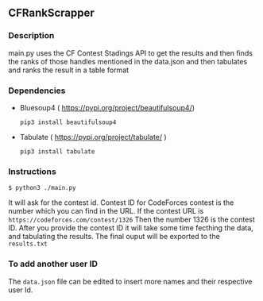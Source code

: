 ## CFRankScrapper

### Description

main.py uses the CF Contest Stadings API to get the results and then finds the ranks of those handles mentioned in the data.json and then tabulates and ranks the result in a table format

### Dependencies
- Bluesoup4 ( https://pypi.org/project/beautifulsoup4/)
  
  ``` pip3 install beautifulsoup4 ```
- Tabulate ( https://pypi.org/project/tabulate/ )

  ``` pip3 install tabulate ```
  
### Instructions
  
  ``` $ python3 ./main.py ```
  
  It will ask for the contest id. Contest ID for CodeForces contest is the number which you can find in the URL. 
  If the contest URL is ``` https://codeforces.com/contest/1326 ``` 
  Then the number 1326 is the contest ID. After you provide the contest ID it will take some time fecthing the data, and tabulating the results. The final ouput will be exported to the ``` results.txt ```

### To add another user ID
 The ``` data.json ``` file can be edited to insert more names and their respective user Id.
